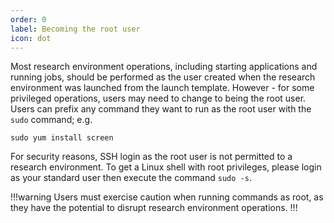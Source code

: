 ```yaml
---
order: 0
label: Becoming the root user
icon: dot
---
```


Most research environment operations, including starting applications and running jobs, should be performed as the user created when the research environment was launched from the launch template. However - for some privileged operations, users may need to change to being the root user. Users can prefix any command they want to run as the root user with the `sudo` command; e.g.

`sudo yum install screen`

For security reasons, SSH login as the root user is not permitted to a research environment. To get a Linux shell with root privileges, please login as your standard user then execute the command `sudo -s`.


!!!warning
Users must exercise caution when running commands as root, as they have the potential to disrupt research environment operations.
!!!